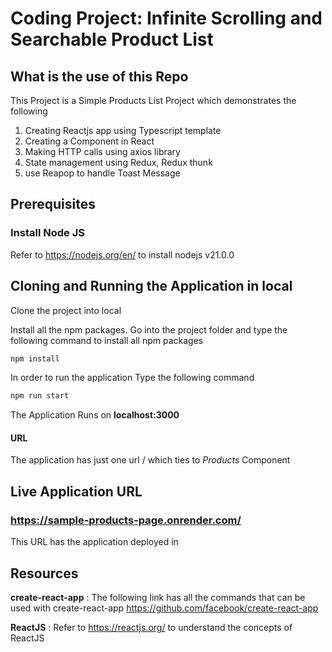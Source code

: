 # Coding Project: Infinite Scrolling and Searchable Product List

## What is the use of this Repo

This Project is a Simple Products List Project which demonstrates the following
1. Creating Reactjs app using Typescript template
2. Creating a Component in React
3. Making HTTP calls using axios library
4. State management using Redux, Redux thunk
5. use Reapop to handle Toast Message 

## Prerequisites

### Install Node JS
Refer to https://nodejs.org/en/ to install nodejs v21.0.0

## Cloning and Running the Application in local

Clone the project into local 

Install all the npm packages. Go into the project folder and type the following command to install all npm packages

```bash
npm install
```

In order to run the application Type the following command

```bash
npm run start
```

The Application Runs on **localhost:3000**

#### URL

The application has just one url / which ties to *Products* Component

## Live Application URL

### https://sample-products-page.onrender.com/
This URL has the application deployed in

## Resources

**create-react-app** : The following link has all the commands that can be used with create-react-app
https://github.com/facebook/create-react-app

**ReactJS** : Refer to https://reactjs.org/ to understand the concepts of ReactJS